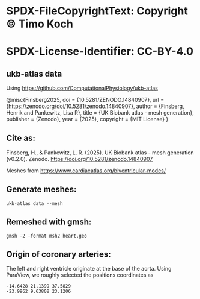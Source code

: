 # SPDX-FileCopyrightText: Copyright © Timo Koch
# SPDX-License-Identifier: CC-BY-4.0

ukb-atlas data
-----------------

Using https://github.com/ComputationalPhysiology/ukb-atlas

@misc{Finsberg2025,
  doi = {10.5281/ZENODO.14840907},
  url = {https://zenodo.org/doi/10.5281/zenodo.14840907},
  author = {Finsberg,  Henrik and Pankewitz,  Lisa R},
  title = {UK Biobank atlas - mesh generation},
  publisher = {Zenodo},
  year = {2025},
  copyright = {MIT License}
}

Cite as:
--------------

Finsberg, H., & Pankewitz, L. R. (2025). UK Biobank atlas - mesh generation (v0.2.0). Zenodo. https://doi.org/10.5281/zenodo.14840907

Meshes from https://www.cardiacatlas.org/biventricular-modes/

Generate meshes:
-------------------

```
ukb-atlas data --mesh
```


Remeshed with gmsh:
------------------------

```
gmsh -2 -format msh2 heart.geo
```

Origin of coronary arteries:
-------------------------------

The left and right ventricle originate at the base of the aorta.
Using ParaView, we roughly selected the positions coordinates as

```
-14.6428 21.1399 37.5829
-23.9962 9.63808 23.1206
```
